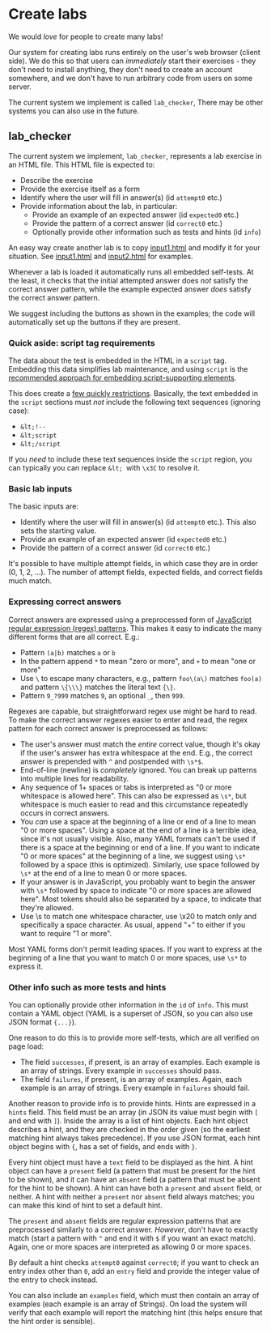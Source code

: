 # Create labs

We would *love* for people to create many labs!

Our system for creating labs runs entirely on the user's web browser
(client side). We do this so that users can *immediately* start
their exercises - they don't need to install anything, they don't need
to create an account somewhere, and we don't have to run arbitrary code
from users on some server.

The current system we implement is called `lab_checker`,
There may be other systems you can also use in the future.

## lab_checker

The current system we implement, `lab_checker`,
represents a lab exercise in an HTML file.
This HTML file is expected to:

* Describe the exercise
* Provide the exercise itself as a form
* Identify where the user will fill in answer(s) (id `attempt0` etc.)
* Provide information about the lab, in particular:
  * Provide an example of an expected answer (id `expected0` etc.)
  * Provide the pattern of a correct answer (id `correct0` etc.)
  * Optionally provide other information such as tests and hints (id `info`)

An easy way create another lab is to copy
[input1.html](input1.html) and modify it for your situation.
See [input1.html](input1.html) and [input2.html](input2.html)
for examples.

Whenever a lab is loaded it automatically runs all embedded self-tests.
At the least, it checks that the initial attempted answer does
*not* satisfy the correct answer pattern, while the example expected answer
*does* satisfy the correct answer pattern.

We suggest including the buttons as shown in the examples;
the code will automatically set up the buttons if they are present.

### Quick aside: script tag requirements

The data about the test is embedded in the HTML in a
`script` tag. Embedding this data simplifies lab maintenance,
and using `script` is the
[recommended approach for embedding script-supporting elements](https://html.spec.whatwg.org/multipage/scripting.html).

This does create a
[few quickly restrictions](https://html.spec.whatwg.org/multipage/scripting.html#restrictions-for-contents-of-script-elements).
Basically, the text embedded in the `script` sections must
*not* include the following text sequences (ignoring case):

* `&lt;!--`
* `&lt;script`
* `&lt;/script`

If you *need* to include these text sequences inside the `script` region,
you can typically you can replace `&lt; `with `\x3C` to resolve it.

### Basic lab inputs

The basic inputs are:

* Identify where the user will fill in answer(s) (id `attempt0` etc.).
  This also sets the starting value.
* Provide an example of an expected answer (id `expected0` etc.)
* Provide the pattern of a correct answer (id `correct0` etc.)

It's possible to have multiple attempt fields, in which case they are
in order (0, 1, 2, ...).
The number of attempt fields, expected fields, and correct fields
much match.

### Expressing correct answers

Correct answers are expressed using a preprocessed form of
[JavaScript regular expression (regex) patterns](https://developer.mozilla.org/en-US/docs/Web/JavaScript/Guide/Regular_expressions).
This makes it easy to
indicate the many different forms that are all correct. E.g.:

* Pattern `(a|b)` matches `a` or `b`
* In the pattern append `*` to mean "zero or more",
  and `+` to mean "one or more"
* Use `\` to escape many characters, e.g.,
  pattern `foo\(a\)` matches `foo(a)` and
  pattern `\{\\\}` matches the literal text `{\}`.
* Pattern `9_?999` matches `9`, an optional `_`, then `999`.

Regexes are capable, but straightforward regex use might be hard to read.
To make the correct answer regexes easier to enter and
read, the regex pattern for each correct answer is preprocessed as follows:

* The user's answer must match the *entire* correct value, though it's
  okay if the user's answer has extra whitespace at the end.
  E.g., the correct answer is prepended with `^` and postpended with `\s*$`.
* End-of-line (newline) is *completely* ignored. You can break up patterns
  into multiple lines for readability.
* Any sequence of 1+ spaces or tabs
  is interpreted as "0 or more whitespace is allowed here".
  This can also be expressed as `\s*`, but whitespace is much easier to read
  and this circumstance repeatedly occurs in correct answers.
* You *can* use a space at the beginning of a line or end of a line
  to mean "0 or more spaces".
  Using a space at the end of a line is a terrible idea, since it's not
  usually visible.
  Also, many YAML formats can't be used if there is a space at the
  beginning or end of a line. If you want to indicate "0 or more spaces"
  at the beginning of a line, we suggest using `\s*` followed by a space
  (this is optimized).
  Similarly, use space followed by `\s*` at the end of a line to mean
  0 or more spaces.
* If your answer is in JavaScript, you probably want to begin the answer
  with `\s*` followed by space to indicate "0 or more spaces are allowed here".
  Most tokens should also be separated by a space, to indicate that they're
  allowed.
* Use \s to match one whitespace character, use \x20 to match only
  and specifically a space character.
  As usual, append "+" to either if you want to require "1 or more".

Most YAML forms don't permit leading spaces. If you want to express
at the beginning of a line that you want to match 0 or more spaces, use
`\s*` to express it.

### Other info such as more tests and hints

You can optionally provide other information in the `id` of `info`.
This must contain a YAML object (YAML is a superset of JSON,
so you can also use JSON format `{...}`).

One reason to do this is to provide more self-tests, which are
all verified on page load:

* The field `successes`, if present, is an array of examples.
  Each example is an array of strings.
  Every example in `successes` should pass.
* The field `failures`, if present, is an array of examples.
  Again, each example is an array of strings.
  Every example in `failures` should fail.

Another reason to provide info is to provide hints.
Hints are expressed in a `hints` field.
This field must be an array
(in JSON its value must begin with `[` and end with `]`).
Inside the array is a list of hint objects.
Each hint object describes a hint, and they are checked in the order given
(so the earliest matching hint always takes precedence).
If you use JSON format,
each hint object begins with `{`, has a set of fields, and ends with `}`.

Every hint object must have a `text` field to be displayed as the hint.
A hint object can have a `present` field (a pattern that must be present
for the hint to be shown), and it can have an
`absent` field (a pattern that must be absent for the hint to be shown).
A hint can have both a `present` and `absent` field, or neither.
A hint with neither a `present` nor `absent` field always matches;
you can make this kind of hint to set a default hint.

The `present` and `absent` fields are regular expression patterns that
are preprocessed similarly to a correct answer.
*However*,
don't have to exactly match (start a pattern with `^` and end it with
`$` if you want an exact match). Again, one or more spaces are interpreted
as allowing 0 or more spaces.

By default a hint checks `attempt0` against `correct0`; if you want
to check an entry index other than `0`, add an `entry` field and provide
the integer value of the entry to check instead.

You can also include an `examples` field, which must then contain
an array of examples (each example is an array of Strings).
On load the system will verify that each example will report the
matching hint (this helps ensure that the hint order is sensible).
